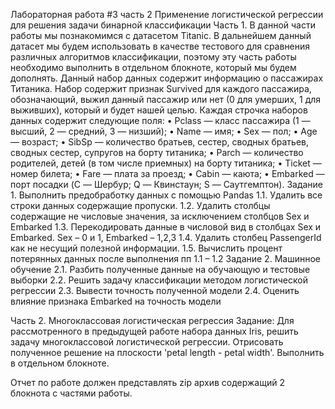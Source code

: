 Лабораторная работа #3 часть 2
Применение логистической регрессии для решения задачи бинарной классификации
Часть 1.  В данной части работы мы познакомимся с датасетом Titanic. В дальнейшем данный датасет мы будем использовать в качестве тестового для сравнения различных алгоритмов классификации, поэтому эту часть работы необходимо выполнить в отдельном блокноте, который мы будем дополнять.
Данный набор данных содержит информацию о пассажирах Титаника. Набор содержит признак Survived для каждого пассажира, обозначающий, выжил данный пассажир или нет (0 для умерших, 1 для выживших), который и будет нашей целью.
Каждая строчка наборов данных содержит следующие поля:
•	Pclass — класс пассажира (1 — высший, 2 — средний, 3 — низший);
•	Name — имя;
•	Sex — пол;
•	Age — возраст;
•	SibSp — количество братьев, сестер, сводных братьев, сводных сестер, супругов на борту титаника;
•	Parch — количество родителей, детей (в том числе приемных) на борту титаника;
•	Ticket — номер билета;
•	Fare — плата за проезд;
•	Cabin — каюта;
•	Embarked — порт посадки (C — Шербур; Q — Квинстаун; S — Саутгемптон).
Задание 1. Выполнить предобработку данных с помощью Pandas
1.1.	 Удалить все строки данных содержащие пропуски.
1.2.	 Удалить столбцы содержащие не числовые значения, за исключением столбцов Sex и Embarked
1.3.	 Перекодировать данные в числовой вид в столбцах Sex и Embarked. Sex – 0 и 1, Embarked – 1,2,3
1.4.	 Удалить столбец PassengerId как не несущий полезной информации.
1.5.	 Вычислить процент потерянных данных после выполнения пп 1.1 – 1.2
Задание 2. Машинное обучение
2.1. Разбить полученные данные на обучающую и тестовые выборки
2.2. Решить задачу классификации методом логистической регрессии
2.3. Вывести точность полученной модели
2.4. Оценить влияние признака Embarked на точность модели

Часть 2. Многоклассовая логистическая регрессия 
Задание: Для рассмотренного в предыдущей работе набора данных Iris, решить задачу многоклассовой логистической регрессии. Отрисовать полученное решение на плоскости 'petal length  - petal width'. Выполнить в отдельном блокноте.

Отчет по работе должен представлять zip архив содержащий 2 блокнота с частями работы.
